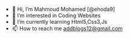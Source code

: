 - 👋 Hi, I’m Mahmoud Mohamed [@ehoda9]
- 👀 I’m interested in Coding Websites
- 🌱 I’m currently learning Html5,Css3,Js
- 📫 How to reach me addblogs12@gmail.com

<!---
ehoda9/ehoda9 is a ✨ special ✨ repository because its `README.md` (this file) appears on your GitHub profile.
You can click the Preview link to take a look at your changes.
--->
